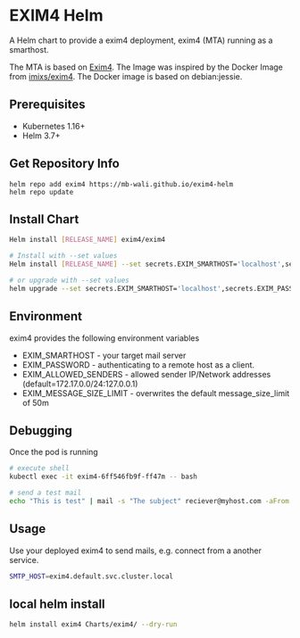 # EXIM4 Helm
A Helm chart to provide a exim4 deployment, exim4 (MTA) running as a smarthost.

The MTA is based on [Exim4](https://www.exim.org/). The Image was inspired by the Docker Image from [imixs/exim4](https://hub.docker.com/r/imixs/exim4). The Docker image is based on debian:jessie.

## Prerequisites

- Kubernetes 1.16+
- Helm 3.7+

## Get Repository Info

```console
helm repo add exim4 https://mb-wali.github.io/exim4-helm
helm repo update
```

## Install Chart

```bash
Helm install [RELEASE_NAME] exim4/exim4 

# Install with --set values
Helm install [RELEASE_NAME] --set secrets.EXIM_SMARTHOST='localhost',secrets.EXIM_PASSWORD='passw0rd' exim4/exim4 

# or upgrade with --set values
helm upgrade --set secrets.EXIM_SMARTHOST='localhost',secrets.EXIM_PASSWORD='passw0rd',secrets.EXIM_ALLOWED_SENDERS='*' exim4 exim4/exim4
```

## Environment

exim4 provides the following environment variables

* EXIM_SMARTHOST - your target mail server 
* EXIM_PASSWORD - authenticating to a remote host as a client.
* EXIM\_ALLOWED\_SENDERS - allowed sender IP/Network addresses (default=172.17.0.0/24:127.0.0.1)
* EXIM\_MESSAGE\_SIZE\_LIMIT - overwrites the default message_size_limit of 50m 

## Debugging

Once the pod is running

```bash
# execute shell 
kubectl exec -it exim4-6ff546fb9f-ff47m -- bash

# send a test mail
echo "This is test" | mail -s "The subject" reciever@myhost.com -aFrom:sender@myhost.com
```

## Usage

Use your deployed exim4 to send mails, 
e.g. connect from a another service.

```bash
SMTP_HOST=exim4.default.svc.cluster.local
```

## local helm install
```bash
helm install exim4 Charts/exim4/ --dry-run
```
